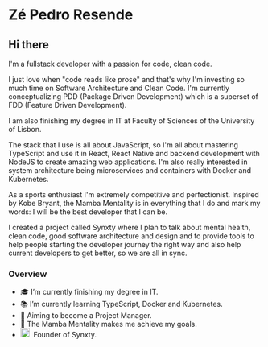 # Zé Pedro Resende

## Hi there

I'm a fullstack developer with a passion for code, clean code.

I just love when "code reads like prose" and that's why I'm investing so much time on Software Architecture and Clean Code. I'm currently conceptualizing PDD (Package Driven Development) which is a superset of FDD (Feature Driven Development).

I am also finishing my degree in IT at Faculty of Sciences of the University of Lisbon.

The stack that I use is all about JavaScript, so I'm all about mastering TypeScript and use it in React, React Native and backend development with NodeJS to create amazing web applications. I'm also really interested in system architecture being microservices and containers with Docker and Kubernetes.

As a sports enthusiast I'm extremely competitive and perfectionist. Inspired by Kobe Bryant, the Mamba Mentality is in everything that I do and mark my words: I will be the best developer that I can be.

I created a project called Synxty where I plan to talk about mental health, clean code, good software architecture and design and to provide tools to help people starting the developer journey the right way and also help current developers to get better, so we are all in sync.

### Overview

- 🎓 I’m currently finishing my degree in IT.
- 📚 I’m currently learning TypeScript, Docker and Kubernetes.
- 🎯 Aiming to become a Project Manager.
- 🐍 The Mamba Mentality makes me achieve my goals.
- <img alt="Synxty" width="18px" src="https://avatars1.githubusercontent.com/u/68447417?s=200&v=4" /> &nbsp;Founder of Synxty.
